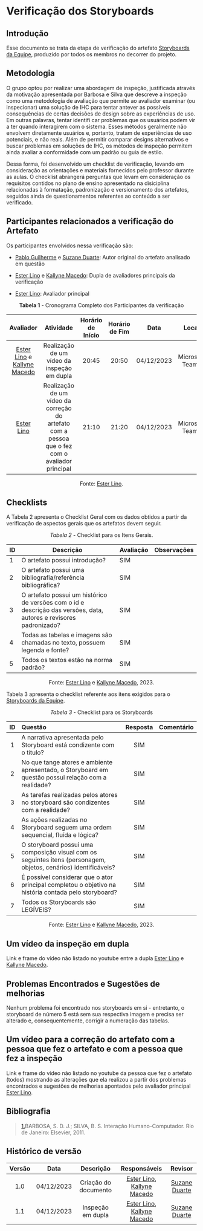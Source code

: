 # **Verificação dos Storyboards**

## Introdução

Esse documento se trata da etapa de verificação do artefato [Storyboards da Equipe](https://interacao-humano-computador.github.io/2023.2-OnlineJudge/quarta-entrega/nivel1/storyboard/planejamento-relato-resultados-storyboard/), produzido por todos os membros no decorrer do projeto.

## Metodologia

O grupo optou por realizar uma abordagem de inspeção, justificada através da motivação apresentada por Barbosa e Silva que descreve a inspeção como uma metodologia de avaliação que permite ao avaliador examinar (ou inspecionar) uma solução de IHC para tentar antever as possíveis consequências de certas decisões de design sobre as experiências de uso. Em outras palavras, tentar identifi car problemas que os usuários podem vir a ter quando interagirem com o sistema. Esses métodos geralmente não envolvem diretamente usuários e, portanto, tratam de experiências de uso potenciais, e não reais. Além de permitir comparar designs alternativos e buscar problemas em soluções de IHC, os métodos de inspeção permitem ainda avaliar a conformidade com um padrão ou guia de estilo.

Dessa forma, foi desenvolvido um checklist de verificação, levando em consideração as orientações e materiais fornecidos pelo professor durante as aulas. O checklist abrangerá perguntas que levam em consideração os requisitos contidos no plano de ensino apresentado na disiciplina relacionadas à formatação, padronização e versionamento dos artefatos, seguidos ainda de questionamentos referentes ao conteúdo a ser verificado.

## Participantes relacionados a verificação do Artefato

Os participantes envolvidos nessa verificação são:

- [Pablo Guilherme](https://github.com/PabloGJBS) e [Suzane Duarte](https://github.com/suzaneduarte): Autor original do artefato analisado em questão

- [Ester Lino](https://github.com/esteerlino) e [Kallyne Macedo](https://github.com/kalipassos): Dupla de avaliadores principais da verificação

- [Ester Lino](https://github.com/esteerlino): Avaliador principal

<center>

**Tabela 1** - Cronograma Completo dos Participantes da verificação

|                                        Avaliador                                        |                                              Atividade                                              | Horário de Início | Horário de Fim |    Data    |      Local      |
| :--------------------------------------------------------------------------------------: | :--------------------------------------------------------------------------------------------------: | :-----------------: | :-------------: | :--------: | :-------------: |
| [Ester Lino](https://github.com/esteerlino) e  [Kallyne Macedo](https://github.com/kalipassos) |                           Realização de um vídeo da inspeção em dupla                           |        20:45        |      20:50      | 04/12/2023 | Microsoft Teams |
| [Ester Lino](https://github.com/esteerlino) | Realização de um vídeo da correção do artefato com a pessoa que o fez com o avaliador principal |        21:10        |      21:20      | 04/12/2023 | Microsoft Teams |

Fonte: [Ester Lino](https://github.com/esteerlino).

</center>

## Checklists

A Tabela 2 apresenta o Checklist Geral com os dados obtidos a partir da verificação de aspectos gerais que os artefatos devem seguir.

<center>

_Tabela 2_ - Checklist para os Itens Gerais.

| ID | Descrição                                                                                                              | Avaliação | Observações |
| -- | ------------------------------------------------------------------------------------------------------------------------ | ----------- | ------------- |
| 1  | O artefato possui introdução?                                                                                        | SIM         |               |
| 2  | O artefato possui uma bibliografia/referência bibliográfica?                                                          | SIM         |               |
| 3  | O artefato possui um histórico de versões com o id e descrição das versões, data, autores e revisores padronizado? | SIM         |               |
| 4  | Todas as tabelas e imagens são chamadas no texto, possuem legenda e fonte?                                              | SIM         |               |
| 5  | Todos os textos estão na norma padrão?                                                                                 | SIM         |               |

Fonte: [Ester Lino](https://github.com/esteerlino) e [Kallyne Macedo](https://github.com/kalipassos), 2023.

</center>

Tabela 3 apresenta o checklist referente aos itens exigidos para o [Storyboards da Equipe](https://interacao-humano-computador.github.io/2023.2-OnlineJudge/quarta-entrega/nivel1/storyboard/planejamento-relato-resultados-storyboard/).

<center>

_Tabela 3_ - Checklist para os Storyboards

| ID | Questão                                                                                                             | Resposta | Comentário |
| :-: | :------------------------------------------------------------------------------------------------------------------- | :------: | :---------: |
| 1 | A narrativa apresentada pelo Storyboard está condizente com o título?                                              |   SIM   |            |
| 2 | No que tange atores e ambiente apresentado, o Storyboard em questão possui relação com a realidade?               |   SIM   |            |
| 3 | As tarefas realizadas pelos atores no storyboard são condizentes com a realidade?                                   |   SIM   |            |
| 4 | As ações realizadas no Storyboard seguem uma ordem sequencial, fluída e lógica?                                  |   SIM   |            |
| 5 | O storyboard possui uma composição visual com os seguintes itens (personagem, objetos, cenários) identificáveis? |   SIM   |            |
| 6 | É possível considerar que o ator principal completou o objetivo na história contada pelo storyboard?              |   SIM   |            |
| 7 | Todos os Storyboards são LEGÍVEIS?                                                                                 |   SIM   |            |

Fonte: [Ester Lino](https://github.com/esteerlino) e [Kallyne Macedo](https://github.com/kalipassos), 2023.

</center>

## Um vídeo da inspeção em dupla

Link e frame do vídeo não listado no youtube entre a dupla [Ester Lino](https://github.com/esteerlino) e [Kallyne Macedo](https://github.com/kalipassos).

## Problemas Encontrados e Sugestões de melhorias

Nenhum problema foi encontrado nos storyboards em si - entretanto, o storyboard de número 5 está sem sua respectiva imagem e precisa ser alterado e, consequentemente, corrigir a numeração das tabelas.

## Um vídeo para a correção do artefato com a pessoa que fez o artefato e com a pessoa que fez a inspeção

Link e frame do vídeo não listado no youtube da pessoa que fez o artefato (todos) mostrando as alterações que ela realizou a partir dos problemas encontrados e sugestões de melhorias apontados pelo avaliador principal [Ester Lino](https://github.com/esteerlino).

## Bibliografia

> <a id="REF1" href="#anchor_1">1.</a>BARBOSA, S. D. J.; SILVA, B. S. Interação Humano-Computador. Rio de Janeiro: Elsevier, 2011.<br>

## Histórico de versão

| Versão |    Data    |      Descrição      |                                     Responsáveis                                     |                    Revisor                    |
| :-----: | :--------: | :--------------------: | :------------------------------------------------------------------------------------: | :-------------------------------------------: |
|   1.0   | 04/12/2023 | Criação do documento | [Ester Lino](https://github.com/esteerlino), [Kallyne Macedo](https://github.com/kalipassos) | [Suzane Duarte](https://github.com/suzaneduarte) |
|   1.1   | 04/12/2023 |  Inspeção em dupla  | [Ester Lino](https://github.com/esteerlino), [Kallyne Macedo](https://github.com/kalipassos) | [Suzane Duarte](https://github.com/suzaneduarte) |

